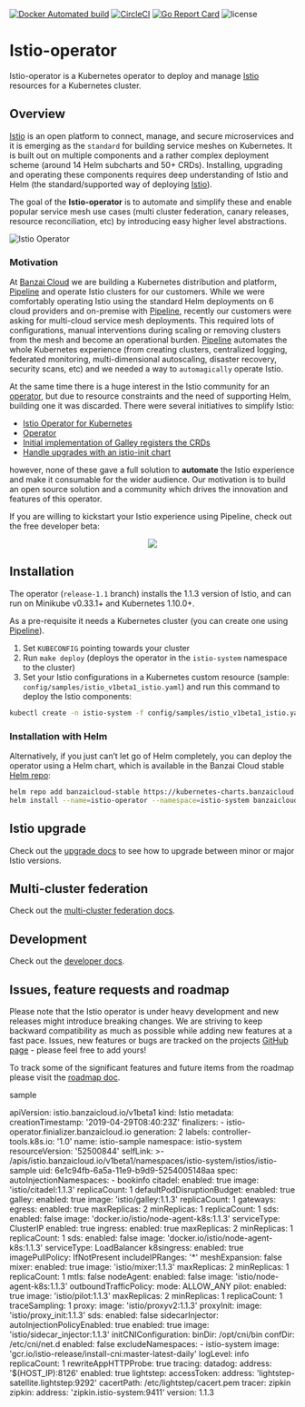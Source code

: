 [![Docker Automated build](https://img.shields.io/docker/cloud/automated/banzaicloud/istio-operator.svg)](https://hub.docker.com/r/banzaicloud/istio-operator/)
[![CircleCI](https://circleci.com/gh/banzaicloud/istio-operator/tree/master.svg?style=shield)](https://circleci.com/gh/banzaicloud/istio-operator/tree/master)
[![Go Report Card](https://goreportcard.com/badge/github.com/banzaicloud/istio-operator)](https://goreportcard.com/report/github.com/banzaicloud/istio-operator)
![license](http://img.shields.io/badge/license-Apache%20v2-orange.svg)

# Istio-operator

Istio-operator is a Kubernetes operator to deploy and manage [Istio](https://istio.io/) resources for a Kubernetes cluster.

## Overview

[Istio](https://istio.io/) is an open platform to connect, manage, and secure microservices and it is emerging as the `standard` for building service meshes on Kubernetes. It is built out on multiple components and a rather complex deployment scheme (around 14 Helm subcharts and 50+ CRDs). Installing, upgrading and operating these components requires deep understanding of Istio and Helm (the standard/supported way of deploying [Istio](https://istio.io/)).

The goal of the **Istio-operator** is to automate and simplify these and enable popular service mesh use cases (multi cluster federation, canary releases, resource reconciliation, etc) by introducing easy higher level abstractions.

![Istio Operator](/docs/img/operator.png)

### Motivation

At [Banzai Cloud](https://banzaicloud.com) we are building a Kubernetes distribution and platform, [Pipeline](https://github.com/banzaicloud/pipeline) and operate Istio clusters for our customers. While we were comfortably operating Istio using the standard Helm deployments on 6 cloud providers and on-premise with [Pipeline](https://github.com/banzaicloud/pipeline), recently our customers were asking for multi-cloud service mesh deployments. This required lots of configurations, manual interventions during scaling or removing clusters from the mesh and become an operational burden. [Pipeline](https://github.com/banzaicloud/pipeline) automates the whole Kubernetes experience (from creating clusters, centralized logging, federated monitoring, multi-dimensional autoscaling, disaster recovery, security scans, etc) and we needed a way to `automagically` operate Istio.

At the same time there is a huge interest in the Istio community for an [operator](https://github.com/istio/istio/issues/9333), but due to resource constraints and the need of supporting Helm, building one it was discarded. There were several initiatives to simplify Istio:

- [Istio Operator for Kubernetes](https://github.com/istio/istio/issues/9333)
- [Operator](https://github.com/istio/istio/pull/10015)
- [Initial implementation of Galley registers the CRDs](https://github.com/istio/istio/pull/10120)
- [Handle upgrades with an istio-init chart](https://github.com/istio/istio/pull/10562)

however, none of these gave a full solution to **automate** the Istio experience and make it consumable for the wider audience. Our motivation is to build an open source solution and a community which drives the innovation and features of this operator.

If you are willing to kickstart your Istio experience using Pipeline, check out the free developer beta:
<p align="center">
  <a href="https://beta.banzaicloud.io">
  <img src="https://camo.githubusercontent.com/a487fb3128bcd1ef9fc1bf97ead8d6d6a442049a/68747470733a2f2f62616e7a6169636c6f75642e636f6d2f696d672f7472795f706970656c696e655f627574746f6e2e737667">
  </a>
</p>

## Installation

The operator (`release-1.1` branch) installs the 1.1.3 version of Istio, and can run on Minikube v0.33.1+ and Kubernetes 1.10.0+.

As a pre-requisite it needs a Kubernetes cluster (you can create one using [Pipeline](https://github.com/banzaicloud/pipeline)).

1. Set `KUBECONFIG` pointing towards your cluster
2. Run `make deploy` (deploys the operator in the `istio-system` namespace to the cluster)
3. Set your Istio configurations in a  Kubernetes custom resource (sample: `config/samples/istio_v1beta1_istio.yaml`) and run this command to deploy the Istio components:

```bash
kubectl create -n istio-system -f config/samples/istio_v1beta1_istio.yaml
```

### Installation with Helm

Alternatively, if you just can’t let go of Helm completely, you can deploy the operator using a Helm chart, which is available in the Banzai Cloud stable [Helm repo](https://github.com/banzaicloud/banzai-charts/tree/master/istio-operator):

```bash
helm repo add banzaicloud-stable https://kubernetes-charts.banzaicloud.com/
helm install --name=istio-operator --namespace=istio-system banzaicloud-stable/istio-operator
```

## Istio upgrade

Check out the [upgrade docs](docs/upgrade.md) to see how to upgrade between minor or major Istio versions.

## Multi-cluster federation

Check out the [multi-cluster federation docs](docs/federation/README.md).

## Development

Check out the [developer docs](docs/developer.md).

## Issues, feature requests and roadmap

Please note that the Istio operator is under heavy development and new releases might introduce breaking changes. We are striving to keep backward compatibility as much as possible while adding new features at a fast pace. Issues, new features or bugs are tracked on the projects [GitHub page]() - please feel free to add yours!

To track some of the significant features and future items from the roadmap please visit the [roadmap doc](docs/roadmap.md).

sample 

apiVersion: istio.banzaicloud.io/v1beta1
kind: Istio
metadata:
  creationTimestamp: '2019-04-29T08:40:23Z'
  finalizers:
    - istio-operator.finializer.banzaicloud.io
  generation: 2
  labels:
    controller-tools.k8s.io: '1.0'
  name: istio-sample
  namespace: istio-system
  resourceVersion: '52500844'
  selfLink: >-
    /apis/istio.banzaicloud.io/v1beta1/namespaces/istio-system/istios/istio-sample
  uid: 6e1c94fb-6a5a-11e9-b9d9-5254005148aa
spec:
  autoInjectionNamespaces:
    - bookinfo
  citadel:
    enabled: true
    image: 'istio/citadel:1.1.3'
    replicaCount: 1
  defaultPodDisruptionBudget:
    enabled: true
  galley:
    enabled: true
    image: 'istio/galley:1.1.3'
    replicaCount: 1
  gateways:
    egress:
      enabled: true
      maxReplicas: 2
      minReplicas: 1
      replicaCount: 1
      sds:
        enabled: false
        image: 'docker.io/istio/node-agent-k8s:1.1.3'
      serviceType: ClusterIP
    enabled: true
    ingress:
      enabled: true
      maxReplicas: 2
      minReplicas: 1
      replicaCount: 1
      sds:
        enabled: false
        image: 'docker.io/istio/node-agent-k8s:1.1.3'
      serviceType: LoadBalancer
    k8singress:
      enabled: true
  imagePullPolicy: IfNotPresent
  includeIPRanges: '*'
  meshExpansion: false
  mixer:
    enabled: true
    image: 'istio/mixer:1.1.3'
    maxReplicas: 2
    minReplicas: 1
    replicaCount: 1
  mtls: false
  nodeAgent:
    enabled: false
    image: 'istio/node-agent-k8s:1.1.3'
  outboundTrafficPolicy:
    mode: ALLOW_ANY
  pilot:
    enabled: true
    image: 'istio/pilot:1.1.3'
    maxReplicas: 2
    minReplicas: 1
    replicaCount: 1
    traceSampling: 1
  proxy:
    image: 'istio/proxyv2:1.1.3'
  proxyInit:
    image: 'istio/proxy_init:1.1.3'
  sds:
    enabled: false
  sidecarInjector:
    autoInjectionPolicyEnabled: true
    enabled: true
    image: 'istio/sidecar_injector:1.1.3'
    initCNIConfiguration:
      binDir: /opt/cni/bin
      confDir: /etc/cni/net.d
      enabled: false
      excludeNamespaces:
        - istio-system
      image: 'gcr.io/istio-release/install-cni:master-latest-daily'
      logLevel: info
    replicaCount: 1
    rewriteAppHTTPProbe: true
  tracing:
    datadog:
      address: '$(HOST_IP):8126'
    enabled: true
    lightstep:
      accessToken: <access-token>
      address: 'lightstep-satellite.lightstep:9292'
      cacertPath: /etc/lightstep/cacert.pem
    tracer: zipkin
    zipkin:
      address: 'zipkin.istio-system:9411'
  version: 1.1.3
